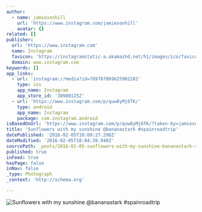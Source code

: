 ```yaml
---
author:
  - name: jamiesonhill
    url: 'https://www.instagram.com/jamiesonhill'
    avatar: {}
related: []
publisher:
  url: 'https://www.instagram.com'
  name: Instagram
  favicon: 'https://instagramstatic-a.akamaihd.net/h1/images/ico/favicon.ico/7cdab0872b15.ico'
  domain: www.instagram.com
keywords: []
app_links:
  - url: 'instagram://media?id=769767869625902282'
    type: ios
    app_name: Instagram
    app_store_id: '389801252'
  - url: 'https://www.instagram.com/p/quw8yMj6TK/'
    type: android
    app_name: Instagram
    package: com.instagram.android
isBasedOnUrl: 'https://www.instagram.com/p/quw8yMj6TK/?taken-by=jamiesonhill'
title: 'Sunflowers with my sunshine @bananastark #spainroadtrip'
datePublished: '2016-02-05T10:08:27.298Z'
dateModified: '2016-02-05T10:04:38.940Z'
sourcePath: _posts/2016-02-05-sunflowers-with-my-sunshine-bananastark-spainroadtrip.md
published: true
inFeed: true
hasPage: false
inNav: false
_type: Photograph
_context: 'http://schema.org'

---
```

![Sunflowers with my sunshine &commat;bananastark &num;spainroadtrip](https://scontent.cdninstagram.com/t51.2885-15/e15/928326_503978606414103_2088285771_n.jpg)